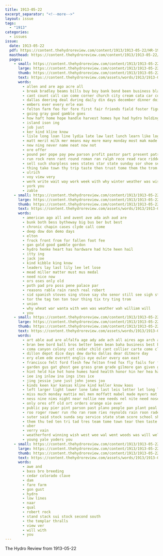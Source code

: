 ```yaml
---
title: 1913-05-22
excerpt_separator: "<!--more-->"
layout: issue
tags:
  - "1913"
categories:
  - issues
issue:
  date: 1913-05-22
  pdf: https://content.thehydroreview.com/content/1913/1913-05-22/HR-1913-05-22.pdf
  masthead: https://content.thehydroreview.com/content/1913/1913-05-22/masthead/HR-1913-05-22.jpg
  pages:
    - small: https://content.thehydroreview.com/content/1913/1913-05-22/small/HR-1913-05-22-01.jpg
      large: https://content.thehydroreview.com/content/1913/1913-05-22/large/HR-1913-05-22-01.jpg
      thumb: https://content.thehydroreview.com/content/1913/1913-05-22/thumbnails/HR-1913-05-22-01.jpg
      text: https://content.thehydroreview.com/assets/words/1913/1913-05-22/HR-1913-05-22-01.txt
      words:
        - allen and are ago acre all
        - break bradley beams bills buy boy bank bond been business blackwell but best bill brown
        - cant count call can come corner church city cream cata car constant class cotton carry clause caddo con cal creel
        - dallas deering deal during daily din days december dinner doing dairy death
        - embers ever every erle ean
        - felton farm feo for fore first fair friends field foster figures from
        - going gray good gamble goes
        - how haft home hope handle harvest homes hye had hydro holding hund her hail hea has house
        - island ison ing
        - job just
        - ker kind kline know
        - lisle long loan line lydia late law last lunch learn like logue lose live les leathers
        - matt merit milk mer means may more many monday most mak made miles method money
        - new ning never name neat now not
        - ore offer
        - pound per pope pay pew parson profit pastor part present patron past policy
        - run rock renn rant round roman ran ralph rece read race riddell
        - sell such sharpless sees states star state sunday sor shoe send say son see stock special selz styles short steer summ
        - thing take town thy trip taste then trust tome them the trom too train
        - ulrich
        - voy view very
        - werk write wait way work week with why winter weather was wish weeks while will wilson working want
        - york you
        - zable
    - small: https://content.thehydroreview.com/content/1913/1913-05-22/small/HR-1913-05-22-02.jpg
      large: https://content.thehydroreview.com/content/1913/1913-05-22/large/HR-1913-05-22-02.jpg
      thumb: https://content.thehydroreview.com/content/1913/1913-05-22/thumbnails/HR-1913-05-22-02.jpg
      text: https://content.thehydroreview.com/assets/words/1913/1913-05-22/HR-1913-05-22-02.txt
      words:
        - american ago all and avent ave ada ash aud are
        - bunk both bess bytheway big bus ber but best
        - chronic chapin cases clyde call come
        - deep dow don demo days
        - elton
        - frock front from for fallen foot fee
        - gan gold good gamble gordon
        - hydro henke heart has hardware had hite heen hail
        - itty ing
        - jack joe
        - kind kibble king know
        - leaders lay last lily lee let lose
        - mead miller matter must mus medal
        - need nice now
        - ors oses only old
        - poth pad pro poss pene palace par
        - reasons rable rain ranch real robert
        - sid spanish stoves sing stove say sho senor still see sigh stover seen stay
        - tor the tag ten ton tour thing tix try ting trom
        - union
        - why wheat war wanta with wen was weather wah william will
        - you
    - small: https://content.thehydroreview.com/content/1913/1913-05-22/small/HR-1913-05-22-03.jpg
      large: https://content.thehydroreview.com/content/1913/1913-05-22/large/HR-1913-05-22-03.jpg
      thumb: https://content.thehydroreview.com/content/1913/1913-05-22/thumbnails/HR-1913-05-22-03.jpg
      text: https://content.thehydroreview.com/assets/words/1913/1913-05-22/HR-1913-05-22-03.txt
      words:
        - art able aud are alfalfa age ady ade ach all aires ago arch and arson aug aster awe
        - bran bee bord ball bros better been bean baha business best board bring bickel brother both burkhalter bend bears base bingham boone bae bye buy bue barbara bradley bridge binder bas
        - coma canyon colony cot cedar child cant collier carte come clark cream class carson ching coleman cui cal catherine county con city curtis crea coe call course
        - dillon depot dice days dew darko dallas dear ditmore day
        - ery elem ede everett englis eye euler every ean east
        - francisco felt ford flesh few felton fred fox fly fails for fell friends from farm friday floor
        - garden gus gat ghost gee grass gram grade gilmore gan given gladys gream geary goes good getting guile gallon
        - hint held hie hot hone humes hand health honor hin her hea har hydro henry hens hon hom hal home had has hinton hardware hay hanis house henke holmes
        - iee ing inlow ina ings ites ice
        - jing jessie june just john jones joo
        - kinds keen kar kansas kline kind keller know koos
        - left larger light lower lone lake last leis letter let long list les lusty
        - miss much monday mattie mol men moffatt mabel made myers mat morning millet mens man most mills mile myrtie miller market mer mound may mary
        - ness nine nims night near nollie nee needs nel nite need nose now nice nana new ner nea
        - only ores off old ort orders orange oie over
        - public pay pier pint parson past plano people pan plant peal pleasant pleasure poles plenty paster pro payne price polish pearl prom part plants
        - roo roger rower run rho ran room ries reynolds rain roon rade rink
        - suter said stock sunda sey service state stam score school shoats spring sick sha seeds saturday severa set supper seal sells saunders studebaker shone spivey standard sonia see steffens sled sak strain season sell sale sweet shaw shade send star she salt south sun sat selves safe styles sister stand seme scott sunday shorts supply santa
        - them thu ted ten tri tad tres team tome town tear then taste thet the thurs trip try taken texas thralls tea tor till ton
        - uber
        - verry vain
        - weatherford winning wish west wee wal went woods was will welch wagon wynne wate with write wide weeks wife way wade wit want work
        - young yale yoders you
    - small: https://content.thehydroreview.com/content/1913/1913-05-22/small/HR-1913-05-22-04.jpg
      large: https://content.thehydroreview.com/content/1913/1913-05-22/large/HR-1913-05-22-04.jpg
      thumb: https://content.thehydroreview.com/content/1913/1913-05-22/thumbnails/HR-1913-05-22-04.jpg
      text: https://content.thehydroreview.com/assets/words/1913/1913-05-22/HR-1913-05-22-04.txt
      words:
        - awe and
        - bass bro breeding
        - cedar colorado clave
        - dam
        - fare farm
        - gon gust
        - hydro
        - low lines
        - naar
        - qual
        - robert rock
        - stand stack sui stock second south
        - the templar thralls
        - view ver
        - will with
        - you
---
```


The Hydro Review from 1913-05-22

<!--more-->

